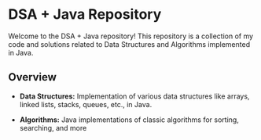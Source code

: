 # DSA + Java Repository

Welcome to the DSA + Java repository! This repository is a collection of my code and solutions related to Data Structures and Algorithms implemented in Java.

## Overview

- **Data Structures:** Implementation of various data structures like arrays, linked lists, stacks, queues, etc., in Java.
  
- **Algorithms:** Java implementations of classic algorithms for sorting, searching, and more
